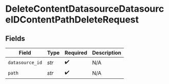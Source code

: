 # DeleteContentDatasourceDatasourceIDContentPathDeleteRequest


## Fields

| Field              | Type               | Required           | Description        |
| ------------------ | ------------------ | ------------------ | ------------------ |
| `datasource_id`    | *str*              | :heavy_check_mark: | N/A                |
| `path`             | *str*              | :heavy_check_mark: | N/A                |